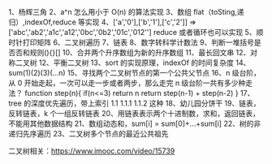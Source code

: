 1、杨辉三角
2、a^n 怎么用小于 O(n) 的算法实现
3、数组 flat（toSting,递归）,indexOf,reduce 等实现
4、['a','0'],['b','1'],['c','2']] => ['abc','ab2','a1c','a12','0bc','0b2','01c','012''] reduce 或者循环也可以实现
5、顺时针打印矩阵
6、二叉树遍历
7、链表
8、数字转科学计数法
9、判断一堆括号是否否和规则(){}[]
10、合并两个升序数组为新的升序数组
11、最长回文串
12、对称二叉树
12、平衡二叉树
13、sort 的实现原理，indexOf 的时间复杂度
14、sum(1)(2)(3)(...n)
15、寻找两个二叉树节点的第一个公共父节点
16、n 级台阶，从 0 开始走起，一次可以走一步或者两步，那么走完 n 级台阶一共有多少种走法？
function step(n){
if(n<=3) return n
return step(n-1) + step(n-2)
}
17、tree 的深度优先遍历，带上索引 1.1 1.1.1 1.1.2 这种
18、幼儿园分饼干
19、链表，反转链表，k 个一组反转链表
20、用链表表示两个十进制数，求和，返回链表，不能用其他数据结构
21、数组动态和，sum[i] = sum[0]+...+sum[i]
22、树的非递归先序遍历
23、二叉树多个节点的最近公共祖先




二叉树相关：https://www.imooc.com/video/15739
